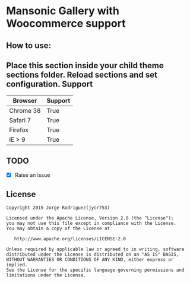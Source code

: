 Mansonic Gallery with Woocommerce support
================
How to use:
------------
Place this section inside your child theme sections folder. Reload sections and set configuration. 
Support
------------

Browser  | Support
------------- | -------------
|Chrome 38  | True |
|Safari 7  | True |
|Firefox  | True |
|IE > 9  | True |


TODO
------------

- [x] Raise an issue 


License
-------

	Copyright 2015 Jorge Rodriguez(jycr753)

	Licensed under the Apache License, Version 2.0 (the "License");
	you may not use this file except in compliance with the License.
	You may obtain a copy of the License at

	   http://www.apache.org/licenses/LICENSE-2.0

	Unless required by applicable law or agreed to in writing, software
	distributed under the License is distributed on an "AS IS" BASIS,
	WITHOUT WARRANTIES OR CONDITIONS OF ANY KIND, either express or implied.
	See the License for the specific language governing permissions and
	limitations under the License.
